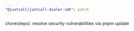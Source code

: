 ```yaml
---
"@justcall/justcall-dialer-sdk": patch
---
```


chore(deps): resolve security vulnerabilities via pnpm update
